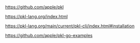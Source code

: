 https://github.com/apple/pkl

https://pkl-lang.org/index.html

https://pkl-lang.org/main/current/pkl-cli/index.html#installation

https://github.com/apple/pkl-go-examples
